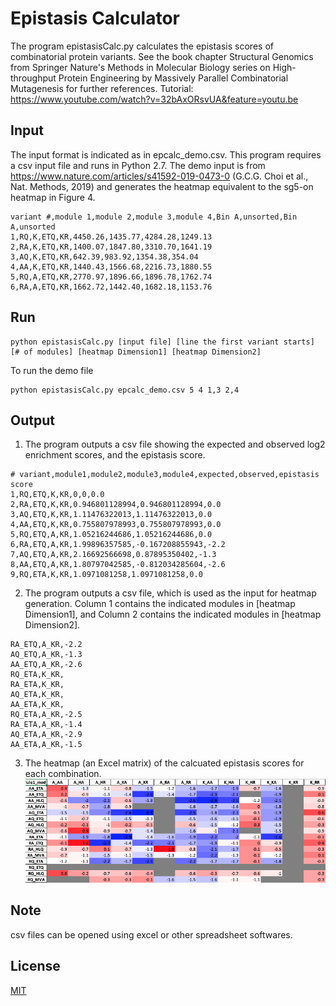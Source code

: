 # Epistasis Calculator

The program epistasisCalc.py calculates the epistasis scores of combinatorial protein variants. See the book chapter  Structural Genomics from Springer Nature's Methods in Molecular Biology series on High-throughput Protein Engineering by Massively Parallel Combinatorial Mutagenesis for further references.
Tutorial: https://www.youtube.com/watch?v=32bAxORsvUA&feature=youtu.be

## Input
The input format is indicated as in epcalc_demo.csv. This program requires a csv input file and runs in Python 2.7.
The demo input is from https://www.nature.com/articles/s41592-019-0473-0 (G.C.G. Choi et al., Nat. Methods, 2019) and generates the heatmap equivalent to the sg5-on heatmap in Figure 4.
```
variant #,module 1,module 2,module 3,module 4,Bin A,unsorted,Bin A,unsorted
1,RQ,K,ETQ,KR,4450.26,1435.77,4284.28,1249.13
2,RA,K,ETQ,KR,1400.07,1847.80,3310.70,1641.19
3,AQ,K,ETQ,KR,642.39,983.92,1354.38,354.04
4,AA,K,ETQ,KR,1440.43,1566.68,2216.73,1880.55
5,RQ,A,ETQ,KR,2770.97,1896.66,1896.78,1762.74
6,RA,A,ETQ,KR,1662.72,1442.40,1682.18,1153.76
```

## Run
```
python epistasisCalc.py [input file] [line the first variant starts] [# of modules] [heatmap Dimension1] [heatmap Dimension2]
```
To run the demo file
```
python epistasisCalc.py epcalc_demo.csv 5 4 1,3 2,4
```

## Output
1. The program outputs a csv file showing the expected and observed log2 enrichment scores, and the epistasis score.
```
# variant,module1,module2,module3,module4,expected,observed,epistasis score
1,RQ,ETQ,K,KR,0,0,0.0
2,RA,ETQ,K,KR,0.946801128994,0.946801128994,0.0
3,AQ,ETQ,K,KR,1.11476322013,1.11476322013,0.0
4,AA,ETQ,K,KR,0.755807978993,0.755807978993,0.0
5,RQ,ETQ,A,KR,1.05216244686,1.05216244686,0.0
6,RA,ETQ,A,KR,1.99896357585,-0.167208855943,-2.2
7,AQ,ETQ,A,KR,2.16692566698,0.87895350402,-1.3
8,AA,ETQ,A,KR,1.80797042585,-0.812034285604,-2.6
9,RQ,ETA,K,KR,1.0971081258,1.0971081258,0.0
```
2. The program outputs a csv file, which is used as the input for heatmap generation. Column 1 contains the indicated modules in [heatmap Dimension1], and Column 2 contains the indicated modules in [heatmap Dimension2].
```
RA_ETQ,A_KR,-2.2
AQ_ETQ,A_KR,-1.3
AA_ETQ,A_KR,-2.6
RQ_ETA,K_KR,
RA_ETA,K_KR,
AQ_ETA,K_KR,
AA_ETA,K_KR,
RQ_ETA,A_KR,-2.5
RA_ETA,A_KR,-1.4
AQ_ETA,A_KR,-2.9
AA_ETA,A_KR,-1.5
```
3. The heatmap (an Excel matrix) of the calcuated epistasis scores for each combination.
![Image](heatmap_pic.png)

## Note
csv files can be opened using excel or other spreadsheet softwares.

## License
[MIT](https://choosealicense.com/licenses/mit/)
